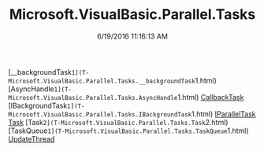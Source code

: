 ﻿---
title: Microsoft.VisualBasic.Parallel.Tasks
date: 6/19/2016 11:16:13 AM
---

[__backgroundTask`1](T-Microsoft.VisualBasic.Parallel.Tasks.__backgroundTask`1.html)
[AsyncHandle`1](T-Microsoft.VisualBasic.Parallel.Tasks.AsyncHandle`1.html)
[CallbackTask](T-Microsoft.VisualBasic.Parallel.Tasks.CallbackTask.html)
[IBackgroundTask`1](T-Microsoft.VisualBasic.Parallel.Tasks.IBackgroundTask`1.html)
[IParallelTask](T-Microsoft.VisualBasic.Parallel.Tasks.IParallelTask.html)
[Task](T-Microsoft.VisualBasic.Parallel.Tasks.Task.html)
[Task`2](T-Microsoft.VisualBasic.Parallel.Tasks.Task`2.html)
[TaskQueue`1](T-Microsoft.VisualBasic.Parallel.Tasks.TaskQueue`1.html)
[UpdateThread](T-Microsoft.VisualBasic.Parallel.Tasks.UpdateThread.html)
